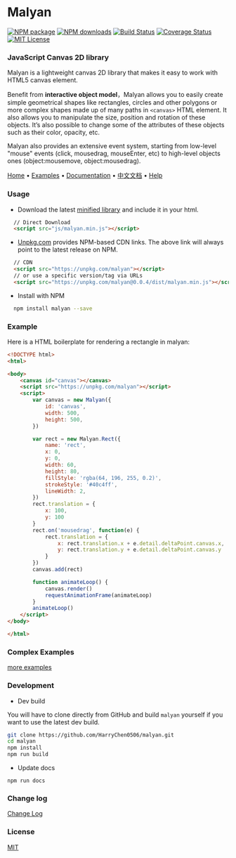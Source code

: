 Malyan
========

[![NPM package][npm]][npm-url]
[![NPM downloads][npm-downloads-image]][npm-url]
[![Build Status][build-status]][build-status-url]
[![Coverage Status][coverage-status]][coverage-status-url]
[![MIT License][license-image]][license-url]

### JavaScript Canvas 2D library ###

 Malyan is a lightweight canvas 2D library that makes it easy to work with HTML5 canvas element.

 Benefit from **interactive object model**，Malyan allows you to easily create simple geometrical shapes like rectangles, circles and other polygons or more complex shapes made up of many paths in `<canvas>` HTML element. It also allows you to manipulate the size, position and rotation of these objects. It’s also possible to change some of the attributes of these objects such as their color, opacity, etc.

 Malyan also provides an extensive event system, starting from low-level "mouse" events (click, mousedrag, mouseEnter, etc) to high-level objects ones (object:mousemove, object:mousedrag).

 [Home](https://harrychen0506.github.io/malyan/) • 
 [Examples](https://harrychen0506.github.io/malyan/examples/) • 
 [Documentation](https://harrychen0506.github.io/malyan/docs/en/) • 
 [中文文档](https://harrychen0506.github.io/malyan/docs/cn/) • 
 [Help](https://github.com/HarryChen0506/malyan/issues?labels=question)

### Usage ###

  + Download the latest [minified library](https://github.com/HarryChen0506/malyan/releases) and include it in your html.

``` html
  // Direct Download
  <script src="js/malyan.min.js"></script>
```

  + [Unpkg.com](https://unpkg.com) provides NPM-based CDN links. The above link will always point to the latest release on NPM.

``` html
  // CDN
  <script src="https://unpkg.com/malyan"></script>
  // or use a specific version/tag via URLs
  <script src="https://unpkg.com/malyan@0.0.4/dist/malyan.min.js"></script>
```

  + Install with NPM

``` bash
  npm install malyan --save
```

### Example ###

Here is a HTML boilerplate for rendering a rectangle in malyan:

``` html
<!DOCTYPE html>
<html>

<body>
    <canvas id="canvas"></canvas>
    <script src="https://unpkg.com/malyan"></script>
    <script>
        var canvas = new Malyan({
            id: 'canvas',
            width: 500,
            height: 500,
        })

        var rect = new Malyan.Rect({
            name: 'rect',
            x: 0,
            y: 0,
            width: 60,
            height: 80,
            fillStyle: 'rgba(64, 196, 255, 0.2)',
            strokeStyle: '#40c4ff',
            lineWidth: 2,
        })
        rect.translation = {
            x: 100,
            y: 100
        }
        rect.on('mousedrag', function(e) {
            rect.translation = {
                x: rect.translation.x + e.detail.deltaPoint.canvas.x,
                y: rect.translation.y + e.detail.deltaPoint.canvas.y
            }
        })
        canvas.add(rect)

        function animateLoop() {
            canvas.render()
            requestAnimationFrame(animateLoop)
        }
        animateLoop()
    </script>
</body>

</html>
```

### Complex Examples ###

[more examples](https://malyanjs.github.io/examples/)

### Development ###

* Dev build

You will have to clone directly from GitHub and build `malyan` yourself if you want to use the latest dev build.

``` bash
git clone https://github.com/HarryChen0506/malyan.git
cd malyan
npm install
npm run build
```

* Update docs

``` 
npm run docs
```

### Change log ###

[Change Log](https://github.com/HarryChen0506/malyan/blob/master/CHANGELOG.md)

### License ###

[MIT](https://github.com/HarryChen0506/malyan/blob/master/LICENSE)

[npm]: https://img.shields.io/npm/v/malyan.svg
[npm-url]: https://www.npmjs.com/package/malyan
[npm-downloads-image]: http://img.shields.io/npm/dm/malyan.svg?style=flat
[build-status]: https://www.travis-ci.org/HarryChen0506/malyan.svg?branch=master
[build-status-url]: https://www.travis-ci.org/HarryChen0506/malyan
[coverage-status]: https://coveralls.io/repos/github/HarryChen0506/malyan/badge.svg?branch=master
[coverage-status-url]: https://coveralls.io/github/HarryChen0506/malyan?branch=master
[license-image]: http://img.shields.io/badge/license-MIT-blue.svg?style=flat
[license-url]: LICENSE

